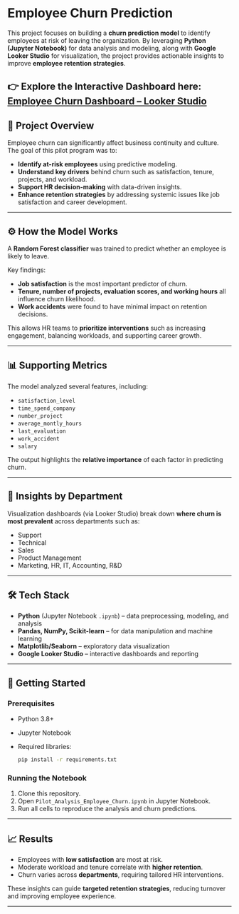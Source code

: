 # Employee Churn Prediction

This project focuses on building a **churn prediction model** to identify employees at risk of leaving the organization. By leveraging **Python (Jupyter Notebook)** for data analysis and modeling, along with **Google Looker Studio** for visualization, the project provides actionable insights to improve **employee retention strategies**.

👉 **Explore the Interactive Dashboard here:**
[Employee Churn Dashboard – Looker Studio](https://lookerstudio.google.com/reporting/ccd1a1d0-0082-4ebe-b0e5-f26e3d55207e)
---

## 📌 Project Overview

Employee churn can significantly affect business continuity and culture. The goal of this pilot program was to:

* **Identify at-risk employees** using predictive modeling.
* **Understand key drivers** behind churn such as satisfaction, tenure, projects, and workload.
* **Support HR decision-making** with data-driven insights.
* **Enhance retention strategies** by addressing systemic issues like job satisfaction and career development.

---

## ⚙️ How the Model Works

A **Random Forest classifier** was trained to predict whether an employee is likely to leave.

Key findings:

* **Job satisfaction** is the most important predictor of churn.
* **Tenure, number of projects, evaluation scores, and working hours** all influence churn likelihood.
* **Work accidents** were found to have minimal impact on retention decisions.

This allows HR teams to **prioritize interventions** such as increasing engagement, balancing workloads, and supporting career growth.

---

## 📊 Supporting Metrics

The model analyzed several features, including:

* `satisfaction_level`
* `time_spend_company`
* `number_project`
* `average_montly_hours`
* `last_evaluation`
* `work_accident`
* `salary`

The output highlights the **relative importance** of each factor in predicting churn.

---

## 🔎 Insights by Department

Visualization dashboards (via Looker Studio) break down **where churn is most prevalent** across departments such as:

* Support
* Technical
* Sales
* Product Management
* Marketing, HR, IT, Accounting, R\&D

---

## 🛠️ Tech Stack

* **Python** (Jupyter Notebook `.ipynb`) – data preprocessing, modeling, and analysis
* **Pandas, NumPy, Scikit-learn** – for data manipulation and machine learning
* **Matplotlib/Seaborn** – exploratory data visualization
* **Google Looker Studio** – interactive dashboards and reporting

---

## 🚀 Getting Started

### Prerequisites

* Python 3.8+
* Jupyter Notebook
* Required libraries:

  ```bash
  pip install -r requirements.txt
  ```

### Running the Notebook

1. Clone this repository.
2. Open `Pilot_Analysis_Employee_Churn.ipynb` in Jupyter Notebook.
3. Run all cells to reproduce the analysis and churn predictions.

---

## 📈 Results

* Employees with **low satisfaction** are most at risk.
* Moderate workload and tenure correlate with **higher retention**.
* Churn varies across **departments**, requiring tailored HR interventions.

These insights can guide **targeted retention strategies**, reducing turnover and improving employee experience.

---
